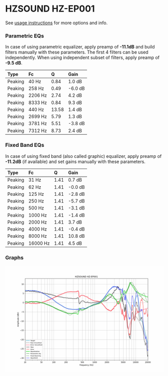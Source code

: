 # HZSOUND HZ-EP001
See [usage instructions](https://github.com/jaakkopasanen/AutoEq#usage) for more options and info.

### Parametric EQs
In case of using parametric equalizer, apply preamp of **-11.1dB** and build filters manually
with these parameters. The first 4 filters can be used independently.
When using independent subset of filters, apply preamp of **-9.5 dB**.

| Type    | Fc      |     Q | Gain    |
|:--------|:--------|:------|:--------|
| Peaking | 40 Hz   |  0.84 | 1.0 dB  |
| Peaking | 258 Hz  |  0.49 | -6.0 dB |
| Peaking | 2206 Hz |  2.74 | 4.2 dB  |
| Peaking | 8333 Hz |  0.84 | 9.3 dB  |
| Peaking | 440 Hz  | 13.58 | 1.4 dB  |
| Peaking | 2699 Hz |  5.79 | 1.3 dB  |
| Peaking | 3781 Hz |  5.51 | -3.8 dB |
| Peaking | 7312 Hz |  8.73 | 2.4 dB  |

### Fixed Band EQs
In case of using fixed band (also called graphic) equalizer, apply preamp of **-11.2dB**
(if available) and set gains manually with these parameters.

| Type    | Fc       |    Q | Gain    |
|:--------|:---------|:-----|:--------|
| Peaking | 31 Hz    | 1.41 | 0.7 dB  |
| Peaking | 62 Hz    | 1.41 | -0.0 dB |
| Peaking | 125 Hz   | 1.41 | -2.8 dB |
| Peaking | 250 Hz   | 1.41 | -5.7 dB |
| Peaking | 500 Hz   | 1.41 | -3.1 dB |
| Peaking | 1000 Hz  | 1.41 | -1.4 dB |
| Peaking | 2000 Hz  | 1.41 | 3.7 dB  |
| Peaking | 4000 Hz  | 1.41 | -0.4 dB |
| Peaking | 8000 Hz  | 1.41 | 10.8 dB |
| Peaking | 16000 Hz | 1.41 | 4.5 dB  |

### Graphs
![](./HZSOUND%20HZ-EP001.png)
